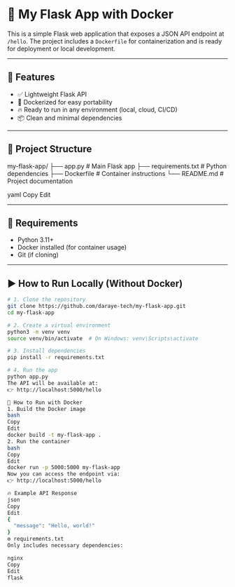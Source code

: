 # 🐍 My Flask App with Docker

This is a simple Flask web application that exposes a JSON API endpoint at `/hello`. The project includes a `Dockerfile` for containerization and is ready for deployment or local development.

---

## 🚀 Features

- ✅ Lightweight Flask API
- 🐳 Dockerized for easy portability
- 🔥 Ready to run in any environment (local, cloud, CI/CD)
- 📦 Clean and minimal dependencies

---

## 📁 Project Structure

my-flask-app/
├── app.py # Main Flask app
├── requirements.txt # Python dependencies
├── Dockerfile # Container instructions
└── README.md # Project documentation

yaml
Copy
Edit

---

## 🔧 Requirements

- Python 3.11+
- Docker installed (for container usage)
- Git (if cloning)

---

## ▶️ How to Run Locally (Without Docker)

```bash
# 1. Clone the repository
git clone https://github.com/daraye-tech/my-flask-app.git
cd my-flask-app

# 2. Create a virtual environment
python3 -m venv venv
source venv/bin/activate  # On Windows: venv\Scripts\activate

# 3. Install dependencies
pip install -r requirements.txt

# 4. Run the app
python app.py
The API will be available at:
👉 http://localhost:5000/hello

🐳 How to Run with Docker
1. Build the Docker image
bash
Copy
Edit
docker build -t my-flask-app .
2. Run the container
bash
Copy
Edit
docker run -p 5000:5000 my-flask-app
Now you can access the endpoint via:
👉 http://localhost:5000/hello

🔥 Example API Response
json
Copy
Edit
{
  "message": "Hello, world!"
}
⚙️ requirements.txt
Only includes necessary dependencies:

nginx
Copy
Edit
flask
